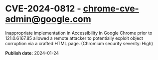 # CVE-2024-0812 - chrome-cve-admin@google.com

Inappropriate implementation in Accessibility in Google Chrome prior to 121.0.6167.85 allowed a remote attacker to potentially exploit object corruption via a crafted HTML page. (Chromium security severity: High)

**Publish date:** 2024-01-24
